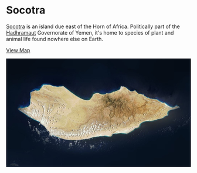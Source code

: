 # Socotra

[Socotra](http://en.wikipedia.org/wiki/Socotra) is an island due east of the Horn of Africa. Politically part of the [Hadhramaut](http://en.wikipedia.org/wiki/Hadhramaut_Governorate) Governorate of Yemen, it's home to species of plant and animal life found nowhere else on Earth.

[View Map](http://a.tiles.mapbox.com/v3/colemanm.map-h3n78ecg.html#9.00/12.4348/414.0204)

![Socotra Island](screenshot.jpg)
